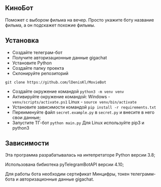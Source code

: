 ## КиноБот
Поможет с выбором фильма на вечер. Просто укажите боту название фильма, а он подскажет похожие фильмы.

## Установка
- Создайте телеграм-бот
- Получите авторизационные данные gigachat
- Установите Python
- Создайте папку проекта
- Склонируйте репозиторий

```git clone https://github.com/lDenisKl/MovieBot```
- Создайте окружение командой
```python3 -m venv venv```
- Активируйте окружение командой:
Windows - ```venv/scripts/activate.ps1```
Linux - ```source venv/bin/activate```
- Установите зависимости командой
```pip install -r requirements.txt```
- Переименуйте файл ```secret.example.py``` в ```secret.py``` и внесите в него свои данные;
- Запустите ТГ-бот
```python main.py```
Для Linux используйте pip3 и python3

## Зависимости
Эта программа разрабатывалась на интепретаторе Python версии 3.8;

Использована бибиотека pyTelegramBotAPI версии 4.10;

Для работы бота необходим сертификат Минцифры, токен телеграмм-бота и авторизационные данные gigachat.